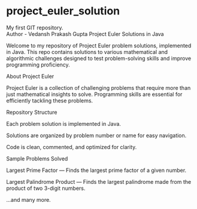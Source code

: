 # project_euler_solution
My first GIT repository.
<br>
Author - Vedansh Prakash Gupta
Project Euler Solutions in Java

Welcome to my repository of Project Euler problem solutions, implemented in Java. This repo contains solutions to various mathematical and algorithmic challenges designed to test problem-solving skills and improve programming proficiency.

About Project Euler

Project Euler
 is a collection of challenging problems that require more than just mathematical insights to solve. Programming skills are essential for efficiently tackling these problems.

Repository Structure

Each problem solution is implemented in Java.

Solutions are organized by problem number or name for easy navigation.

Code is clean, commented, and optimized for clarity.

Sample Problems Solved

Largest Prime Factor — Finds the largest prime factor of a given number.

Largest Palindrome Product — Finds the largest palindrome made from the product of two 3-digit numbers.

...and many more.
